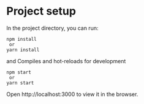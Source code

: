 # Project setup

In the project directory, you can run:

    npm install
     or
    yarn install

and
Compiles and hot-reloads for development

    npm start
     or
    yarn start

Open http://localhost:3000 to view it in the browser.
